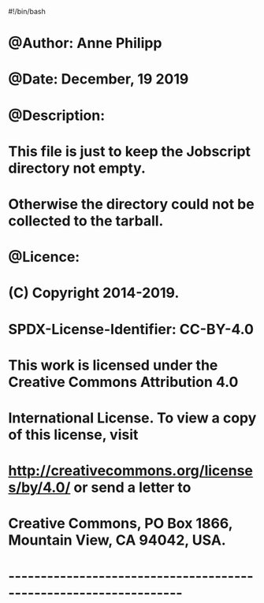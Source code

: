 #!/bin/bash
#
# @Author: Anne Philipp
#
# @Date: December, 19 2019
#
# @Description: 
#    This file is just to keep the Jobscript directory not empty. 
#    Otherwise the directory could not be collected to the tarball.
#
# @Licence:
#    (C) Copyright 2014-2019.
#
#    SPDX-License-Identifier: CC-BY-4.0
#
#    This work is licensed under the Creative Commons Attribution 4.0
#    International License. To view a copy of this license, visit
#    http://creativecommons.org/licenses/by/4.0/ or send a letter to
#    Creative Commons, PO Box 1866, Mountain View, CA 94042, USA.
#
# -----------------------------------------------------------------